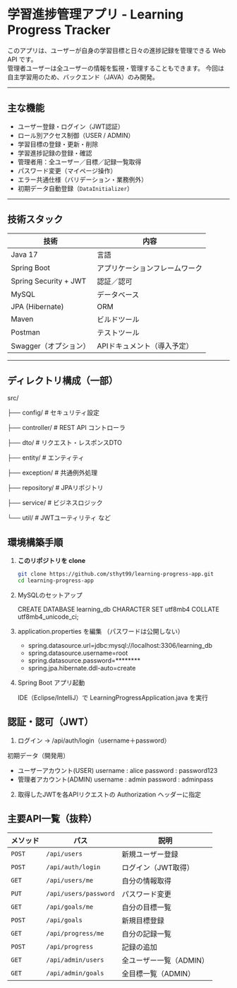 # 学習進捗管理アプリ - Learning Progress Tracker

このアプリは、ユーザーが自身の学習目標と日々の進捗記録を管理できる Web API です。  
管理者ユーザーは全ユーザーの情報を監視・管理することもできます。
今回は自主学習用のため、バックエンド（JAVA）のみ開発。

---


## 主な機能

- ユーザー登録・ログイン（JWT認証）
- ロール別アクセス制御（USER / ADMIN）
- 学習目標の登録・更新・削除
- 学習進捗記録の登録・確認
- 管理者用：全ユーザー／目標／記録一覧取得
- パスワード変更（マイページ操作）
- エラー共通仕様（バリデーション・業務例外）
- 初期データ自動登録（`DataInitializer`）

---


## 技術スタック

| 技術 | 内容 |
|------|------|
| Java 17 | 言語 |
| Spring Boot | アプリケーションフレームワーク |
| Spring Security + JWT | 認証／認可 |
| MySQL | データベース |
| JPA (Hibernate) | ORM |
| Maven | ビルドツール |
| Postman | テストツール |
| Swagger（オプション）| APIドキュメント（導入予定） |

---


## ディレクトリ構成（一部）

src/

├── config/ # セキュリティ設定

├── controller/ # REST API コントローラ

├── dto/ # リクエスト・レスポンスDTO

├── entity/ # エンティティ

├── exception/ # 共通例外処理

├── repository/ # JPAリポジトリ

├── service/ # ビジネスロジック

└── util/ # JWTユーティリティ など


## 環境構築手順

1. **このリポジトリを clone**
   ```bash
   git clone https://github.com/sthyt99/learning-progress-app.git
   cd learning-progress-app

2. MySQLのセットアップ

    CREATE DATABASE learning_db CHARACTER SET utf8mb4 COLLATE utf8mb4_unicode_ci;

3. application.properties を編集 （パスワードは公開しない）

    - spring.datasource.url=jdbc:mysql://localhost:3306/learning_db
    - spring.datasource.username=root
    - spring.datasource.password=********
    - spring.jpa.hibernate.ddl-auto=create
   
4.  Spring Boot アプリ起動

    IDE（Eclipse/IntelliJ）で LearningProgressApplication.java を実行


## 認証・認可（JWT）

1. ログイン → /api/auth/login（username＋password）

  初期データ（開発用）
  - ユーザーアカウント(USER)
    username : alice
    password : password123
  - 管理者アカウント(ADMIN)
    username : admin
    password : adminpass

2. 取得したJWTを各APIリクエストの Authorization ヘッダーに指定


## 主要API一覧（抜粋）

| メソッド   | パス                    | 説明             |
| ------ | --------------------- | -------------- |
| `POST` | `/api/users`          | 新規ユーザー登録       |
| `POST` | `/api/auth/login`     | ログイン（JWT取得）    |
| `GET`  | `/api/users/me`       | 自分の情報取得        |
| `PUT`  | `/api/users/password` | パスワード変更        |
| `GET`  | `/api/goals/me`       | 自分の目標一覧        |
| `POST` | `/api/goals`          | 新規目標登録         |
| `GET`  | `/api/progress/me`    | 自分の記録一覧        |
| `POST` | `/api/progress`       | 記録の追加          |
| `GET`  | `/api/admin/users`    | 全ユーザー一覧（ADMIN） |
| `GET`  | `/api/admin/goals`    | 全目標一覧（ADMIN）   |

